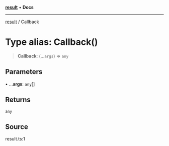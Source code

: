 [**result**](../README.md) • **Docs**

***

[result](../README.md) / Callback

# Type alias: Callback()

> **Callback**: (...`args`) => `any`

## Parameters

• ...**args**: `any`[]

## Returns

`any`

## Source

result.ts:1
